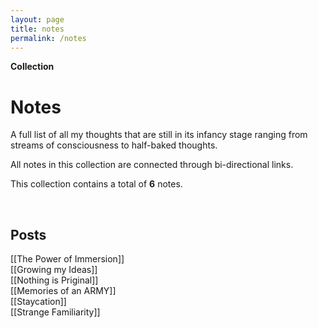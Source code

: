 ```yaml
---
layout: page
title: notes
permalink: /notes
---
```


<b>Collection</b>

<h1>Notes</h1>

<p>A full list of all my thoughts that are still in its infancy stage ranging from streams of consciousness to half-baked thoughts.</p>

<p>All notes in this collection are connected through bi-directional links.</p>

This collection contains a total of <b>6</b> notes.

<br />

## Posts

[[The Power of Immersion]] <br />
[[Growing my Ideas]] <br />
[[Nothing is Priginal]] <br />
[[Memories of an ARMY]] <br />
[[Staycation]] <br />
[[Strange Familiarity]]

<style>
  .wrapper {
    max-width: 58em;
  }
</style>
